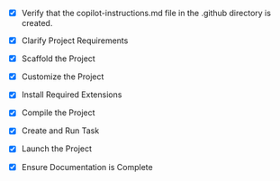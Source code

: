 <!-- Use this file to provide workspace-specific custom instructions to Copilot. For more details, visit https://code.visualstudio.com/docs/copilot/copilot-customization#_use-a-githubcopilotinstructionsmd-file -->

-  [x] Verify that the copilot-instructions.md file in the .github directory is created.

-  [x] Clarify Project Requirements
<!-- Go project with hexagonal architecture, complete with modules, adapters, and testing setup -->

-  [x] Scaffold the Project
<!-- Go project structure with hexagonal architecture has been created -->

-  [x] Customize the Project
<!-- Project customized with complete example module, auth, validation, and external adapters -->

-  [x] Install Required Extensions
<!-- No specific extensions required for this Go project -->

-  [x] Compile the Project
<!-- Project compiles successfully with all dependencies installed -->

-  [x] Create and Run Task
<!-- Task created successfully - application runs but requires database setup -->

-  [x] Launch the Project
<!-- Project launches successfully but requires database setup for full functionality -->

-  [x] Ensure Documentation is Complete
<!-- README.md and copilot-instructions.md are complete with project information -->
